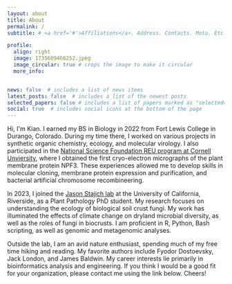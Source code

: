 ```yaml
---
layout: about
title: About
permalink: /
subtitle: # <a href='#'>Affiliations</a>. Address. Contacts. Moto. Etc.

profile:
  align: right
  image: 1735609466252.jpeg
  image_circular: true # crops the image to make it circular
  more_info:


news: false  # includes a list of news items
latest_posts: false  # includes a list of the newest posts
selected_papers: false # includes a list of papers marked as "selected={true}"
social: true  # includes social icons at the bottom of the page
---
```

Hi, I'm Kian. I earned my BS in Biology in 2022 from Fort Lewis College in Durango, Colorado. During my time there, I worked on various projects in synthetic organic chemistry, ecology, and molecular virology. I also participated in the [National Science Foundation REU program at Cornell Unviersity](https://cals.cornell.edu/molecular-biology-genetics/academics/undergraduate/summer-research-experience-undergraduates-reu-program), where I obtained the first cryo-electron micrographs of the plant membrane protein NPF3. These experiences allowed me to develop skills in molecular cloning, membrane protein expression and purification, and bacterial artificial chromosome recombineering.

In 2023, I joined the [Jason Stajich lab](https://lab.stajich.org/members/kian-kelly.html) at the University of California, Riverside, as a Plant Pathology PhD student. My research focuses on understanding the ecology of biological soil crust fungi. My work has illuminated the effects of climate change on dryland microbial diversity, as well as the roles of fungi in biocrusts. I am proficient in R, Python, Bash scripting, as well as genomic and metagenomic analyses.

Outside the lab, I am an avid nature enthusiast, spending much of my free time hiking and reading. My favorite authors include Fyodor Dostoevsky, Jack London, and James Baldwin. My career interests lie primarily in bioinformatics analysis and engineering. If you think I would be a good fit for your organization, please contact me using the link below. Cheers!

